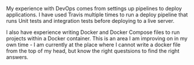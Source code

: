 My experience with DevOps comes from settings up pipelines to deploy applications. I have used Travis multiple times to run a deploy pipeline that runs Unit tests and integration tests before deploying to a live server.

I also have experience writing Docker and Docker Compose files to run projects within a Docker container. This is an area I am improving on in my own time - I am currently at the place where I cannot write a docker file from the top of my head, but know the right questsions to find the right answers.